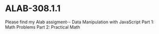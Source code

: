 # ALAB-308.1.1

Please find my Alab assigment-- Data Manipulation with JavaScript
Part 1: Math Problems
Part 2: Practical Math
